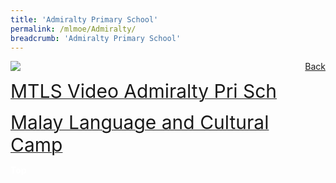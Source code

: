 ```yaml
---
title: 'Admiralty Primary School'
permalink: /mlmoe/Admiralty/
breadcrumb: 'Admiralty Primary School'
---
```

<!-- Global site tag (gtag.js) - Google Ads: 726049306 -->
<script async src="https://www.googletagmanager.com/gtag/js?id=AW-726049306"></script>
<script>
  window.dataLayer = window.dataLayer || [];
  function gtag(){dataLayer.push(arguments);}
  gtag('js', new Date());

  gtag('config', 'AW-726049306');
</script>
<a href="/exhibits/Pameran- Bahasa- Melayu-Malay-Language-Exhibitions-d/Schools/" style="float:right;">Back</a>
 <img src="/images/MTLS2021-Admiralty_ML_Final.jpg"> <br/>
 
 <a href=" https://drive.google.com/file/d/1y25fSU9YtRjKvUGklxtXnES1hbhUZ7g3/view " target="_blank"><span style="font-size: 30px;">MTLS Video Admiralty Pri Sch</span></a> <br/>
 
<a href=" https://admiraltypri-moe-edu-sg-admin.cwp.sg/qql/slot/u234/2021/MTLS.pdf " target="_blank"><span style="font-size: 30px;">Malay Language and Cultural Camp</span></a> <br/>

<div class="btntop"><a href="#top" style="text-decoration:none;"><span style="color:white"><b>Top</b></span></a></div>
